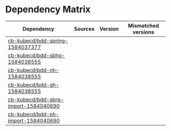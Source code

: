 # Dependency Matrix

Dependency | Sources | Version | Mismatched versions
---------- | ------- | ------- | -------------------
[cb-kubecd/bdd-spring-1584037377](https://github.com/cb-kubecd/bdd-spring-1584037377.git) |  | []() | 
[cb-kubecd/bdd-sbhg-1584038555](https://github.com/cb-kubecd/bdd-sbhg-1584038555.git) |  | []() | 
[cb-kubecd/bdd-nh-1584038555](https://github.com/cb-kubecd/bdd-nh-1584038555.git) |  | []() | 
[cb-kubecd/bdd-gh-1584038555](https://github.com/cb-kubecd/bdd-gh-1584038555.git) |  | []() | 
[cb-kubecd/bdd-sbrp-import-1584040690](https://github.com/cb-kubecd/bdd-sbrp-import-1584040690.git) |  | []() | 
[cb-kubecd/bdd-nh-import-1584040690](https://github.com/cb-kubecd/bdd-nh-import-1584040690.git) |  | []() | 
